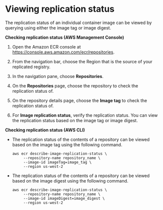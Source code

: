 # Viewing replication status<a name="replication-status"></a>

The replication status of an individual container image can be viewed by querying using either the image tag or image digest\.

**Checking replication status \(AWS Management Console\)**

1. Open the Amazon ECR console at [https://console\.aws\.amazon\.com/ecr/repositories](https://console.aws.amazon.com/ecr/repositories)\.

1. From the navigation bar, choose the Region that is the source of your replicated registry\.

1. In the navigation pane, choose **Repositories**\.

1. On the **Repositories** page, choose the repository to check the replication status of\.

1. On the repository details page, choose the **Image tag** to check the replication status of\.

1. For **Image replication status**, verify the replication status\. You can view the replication status based on the image tag or image digest\.

**Checking replication status \(AWS CLI\)**
+ The replication status of the contents of a repository can be viewed based on the image tag using the following command\.

  ```
  aws ecr describe-image-replication-status \
       --repository-name repository_name \
       --image-id imageTag=image_tag \
       --region us-west-2
  ```
+ The replication status of the contents of a repository can be viewed based on the image digest using the following command\.

  ```
  aws ecr describe-image-replication-status \
       --repository-name repository_name \
       --image-id imageDigest=image_digest \
       --region us-west-2
  ```
